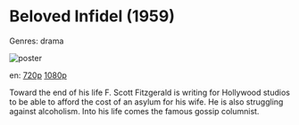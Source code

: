 # Beloved Infidel (1959)

Genres: drama

![poster](http://image.tmdb.org/t/p/w500/vRqtJ0lhomLDc4ZDutKshRPHHY0.jpg)

en:
  [720p](magnet:?xt=urn:btih:320a290dd5210fddb17d22404811d99080ece5d9&dn=Beloved+Infidel+%281959%29+720p+BrRip+x264+-+YIFY&tr=udp%3A%2F%2Ftracker.openbittorrent.com%3A80%2Fannounce&tr=udp%3A%2F%2Fglotorrents.pw%3A6969%2Fannounce&tr=udp%3A%2F%2Ftracker.openbittorrent.com%3A80%2Fannounce&tr=udp%3A%2F%2Ftracker.opentrackr.org%3A1337%2Fannounce&tr=udp%3A%2F%2Fzer0day.to%3A1337%2Fannounce&tr=udp%3A%2F%2Ftracker.coppersurfer.tk%3A6969%2Fannounce)
  [1080p](magnet:?xt=urn:btih:ac05ed9794645769d2bdbcbf8bd077b9fd0d6514&dn=Beloved+Infidel+%281959%29+1080p+BrRip+x264+-+YIFY&tr=udp%3A%2F%2Ftracker.openbittorrent.com%3A80%2Fannounce&tr=udp%3A%2F%2Fglotorrents.pw%3A6969%2Fannounce&tr=udp%3A%2F%2Ftracker.openbittorrent.com%3A80%2Fannounce&tr=udp%3A%2F%2Ftracker.opentrackr.org%3A1337%2Fannounce&tr=udp%3A%2F%2Fzer0day.to%3A1337%2Fannounce&tr=udp%3A%2F%2Ftracker.coppersurfer.tk%3A6969%2Fannounce)
  


Toward the end of his life F. Scott Fitzgerald is writing for Hollywood studios to be able to afford the cost of an asylum for his wife. He is also struggling against alcoholism. Into his life comes the famous gossip columnist.
